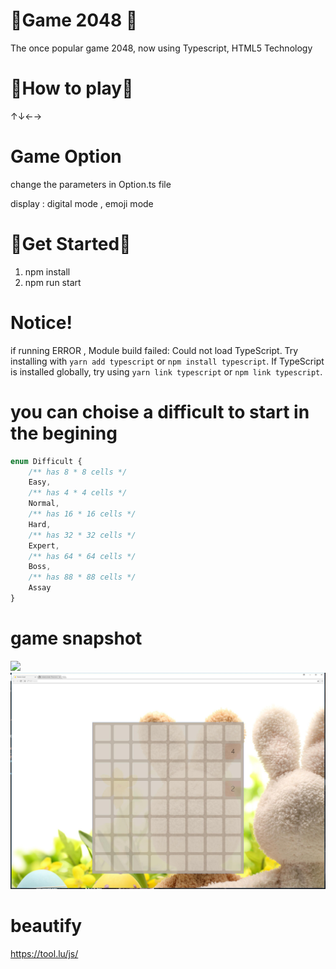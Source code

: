 # 💎Game 2048 💎
The once popular game 2048, now using Typescript, HTML5 Technology

# 🧠How to play🧠
↑↓←→

# Game Option
change the parameters in Option.ts file

display : digital mode , emoji mode 

# 🍩Get Started🍩
1) npm install
2) npm run start


# Notice!
if running ERROR ,  Module build failed: Could not load TypeScript. Try installing with `yarn add typescript` or `npm install typescript`. If TypeScript is installed globally, try using `yarn link typescript` or `npm link typescript`.


# you can choise a difficult to start  in the begining
```typescript   
enum Difficult {
    /** has 8 * 8 cells */
    Easy,
    /** has 4 * 4 cells */
    Normal,
    /** has 16 * 16 cells */
    Hard,
    /** has 32 * 32 cells */
    Expert,
    /** has 64 * 64 cells */
    Boss,
    /** has 88 * 88 cells */
    Assay
}
```

# game snapshot
<img src='/src/gitResource/16.png'>
<img src='/src/gitResource/32.jpg'>

# beautify
https://tool.lu/js/